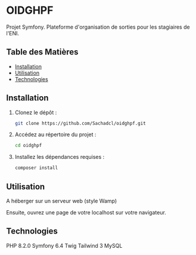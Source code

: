 # OIDGHPF

Projet Symfony. Plateforme d'organisation de sorties pour les stagiaires de l'ENI.

## Table des Matières

- [Installation](#installation)
- [Utilisation](#utilisation)
- [Technologies](#technologies)

## Installation

1. Clonez le dépôt :
   ```bash
   git clone https://github.com/Sachadcl/oidghpf.git
   ```

2. Accédez au répertoire du projet :
   ```bash
   cd oidghpf
   ```

3. Installez les dépendances requises :
   ```bash
   composer install
   ```

## Utilisation

A héberger sur un serveur web (style Wamp)

Ensuite, ouvrez une page de votre localhost sur votre navigateur.

## Technologies

PHP 8.2.0
Symfony 6.4
Twig
Tailwind 3
MySQL
